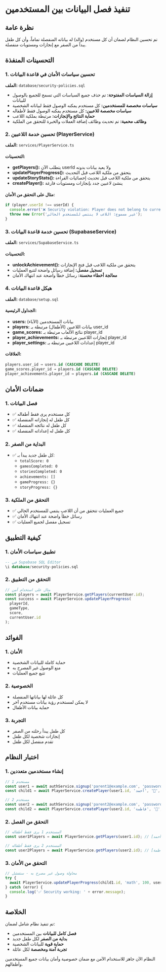 # تنفيذ فصل البيانات بين المستخدمين

## نظرة عامة
تم تحسين النظام لضمان أن كل مستخدم (والد) له بياناته المنفصلة تماماً، وأن كل طفل يبدأ من الصفر مع إنجازات ومستويات منفصلة.

## التحسينات المنفذة

### 1. تحسين سياسات الأمان في قاعدة البيانات
**الملف:** `database/security-policies.sql`

- **إزالة السياسات المفتوحة:** تم حذف جميع السياسات التي تسمح للجميع بالوصول للبيانات
- **سياسات مخصصة للمستخدمين:** كل مستخدم يمكنه الوصول فقط لبياناته الشخصية
- **سياسات مخصصة للاعبين:** كل مستخدم يمكنه الوصول فقط لأطفاله
- **حماية النتائج والإنجازات:** مرتبطة بملكية اللاعب
- **وظائف محمية:** تم تحديث وظائف إضافة العملات والخبرة للتحقق من الملكية

### 2. تحسين خدمة اللاعبين (PlayerService)
**الملف:** `services/PlayerService.ts`

#### التحسينات:
- **getPlayers():** يتطلب الآن userId ولا يعيد بيانات بدونه
- **updatePlayerProgress():** يتحقق من ملكية اللاعب قبل التحديث
- **updateStoryStats():** يتحقق من ملكية اللاعب قبل تحديث إحصائيات القراءة
- **createPlayer():** ينشئ لاعبين جدد بإنجازات ومستويات فارغة

#### مثال على التحقق من الأمان:
```typescript
if (player.userId !== userId) {
  console.error('❌ Security violation: Player does not belong to current user');
  throw new Error('غير مسموح: اللاعب لا ينتمي للمستخدم الحالي');
}
```

### 3. تحسين خدمة قاعدة البيانات (SupabaseService)
**الملف:** `services/SupabaseService.ts`

#### التحسينات:
- **unlockAchievement():** يتحقق من ملكية اللاعب قبل فتح الإنجازات
- **تسجيل مفصل:** إضافة رسائل واضحة لتتبع العمليات
- **معالجة أخطاء محسنة:** رسائل خطأ واضحة عند انتهاك الأمان

### 4. هيكل قاعدة البيانات
**الملف:** `database/setup.sql`

#### الجداول الرئيسية:
- **users:** بيانات المستخدمين (الآباء)
- **players:** بيانات اللاعبين (الأطفال) مرتبطة بـ user_id
- **game_scores:** نتائج الألعاب مرتبطة بـ player_id
- **player_achievements:** إنجازات اللاعبين مرتبطة بـ player_id
- **player_settings:** إعدادات اللاعبين مرتبطة بـ player_id

#### العلاقات:
```sql
players.user_id → users.id (CASCADE DELETE)
game_scores.player_id → players.id (CASCADE DELETE)
player_achievements.player_id → players.id (CASCADE DELETE)
```

## ضمانات الأمان

### 1. فصل البيانات
- ✅ كل مستخدم يرى فقط أطفاله
- ✅ كل طفل له إنجازاته المنفصلة
- ✅ كل طفل له نتائجه المنفصلة
- ✅ كل طفل له إعداداته المنفصلة

### 2. البداية من الصفر
- ✅ كل طفل جديد يبدأ بـ:
  - `totalScore: 0`
  - `gamesCompleted: 0`
  - `storiesCompleted: 0`
  - `achievements: []`
  - `gameProgress: {}`
  - `storyProgress: {}`

### 3. التحقق من الملكية
- ✅ جميع العمليات تتحقق من أن اللاعب ينتمي للمستخدم الحالي
- ✅ رسائل خطأ واضحة عند انتهاك الأمان
- ✅ تسجيل مفصل لجميع العمليات

## كيفية التطبيق

### 1. تطبيق سياسات الأمان
```sql
-- في Supabase SQL Editor
\i database/security-policies.sql
```

### 2. التحقق من التطبيق
```typescript
// مثال على استخدام آمن
const players = await PlayerService.getPlayers(currentUser.id);
const success = await PlayerService.updatePlayerProgress(
  playerId, 
  gameType, 
  score, 
  currentUser.id
);
```

## الفوائد

### 1. الأمان
- حماية كاملة للبيانات الشخصية
- منع الوصول غير المصرح به
- تتبع جميع العمليات

### 2. الخصوصية
- كل عائلة لها بياناتها المنفصلة
- لا يمكن لمستخدم رؤية بيانات مستخدم آخر
- حماية بيانات الأطفال

### 3. التجربة
- كل طفل يبدأ رحلته من الصفر
- إنجازات شخصية لكل طفل
- تقدم منفصل لكل طفل

## اختبار النظام

### 1. إنشاء مستخدمين متعددين
```typescript
// مستخدم 1
const user1 = await authService.signup('parent1@example.com', 'password');
const child1 = await PlayerService.createPlayer(user1.id, 'أحمد', '👦', 'ar');

// مستخدم 2
const user2 = await authService.signup('parent2@example.com', 'password');
const child2 = await PlayerService.createPlayer(user2.id, 'فاطمة', '👧', 'ar');
```

### 2. التحقق من الفصل
```typescript
// المستخدم 1 يرى فقط أطفاله
const user1Players = await PlayerService.getPlayers(user1.id); // [أحمد]

// المستخدم 2 يرى فقط أطفاله
const user2Players = await PlayerService.getPlayers(user2.id); // [فاطمة]
```

### 3. التحقق من الأمان
```typescript
// محاولة وصول غير مصرح به - ستفشل
try {
  await PlayerService.updatePlayerProgress(child1.id, 'math', 100, user2.id);
} catch (error) {
  console.log('✅ Security working: ' + error.message);
}
```

## الخلاصة

تم تنفيذ نظام شامل لضمان:
- **فصل كامل للبيانات** بين المستخدمين
- **بداية من الصفر** لكل طفل جديد
- **حماية قوية** للبيانات الشخصية
- **تجربة آمنة ومخصصة** لكل عائلة

النظام الآن جاهز للاستخدام الآمن مع ضمان خصوصية وأمان بيانات جميع المستخدمين وأطفالهم.